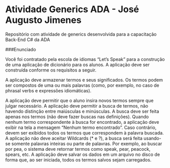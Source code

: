 # Atividade Generics ADA - José Augusto Jimenes

Repositório com atividade de generics desenvolvida para a capacitação Back-End C# da ADA

###Enunciado

Você foi contratado pela escola de idiomas “Let’s Speak” para a construção de uma aplicação de dicionário para os alunos.
A aplicação deve ser construída conforme os requisitos a seguir.

A aplicação deve armazenar termos e seus significados. Os termos podem ser compostos de uma ou mais palavras (como, por exemplo, no caso de phrasal verbs e expressões idiomáticas).

A aplicação deve permitir que o aluno insira novos termos sempre que julgar necessário. A aplicação deve permitir a busca de termos, não havendo distinção entre maiúsculas e minúsculas.
A busca deve ser feita apenas nos termos (não deve fazer buscas nas definições). Quando nenhum termo correspondente à busca for encontrado, a aplicação deve exibir na tela a mensagem “Nenhum termo encontrado”.
Caso contrário, devem ser exibidos todos os termos que correspondem à palavra buscada. A aplicação não deve aceitar Wildcards (* e ?), a busca será feita usando-se somente palavras inteiras ou parte de palavras.
Por exemplo, ao buscar por pea, o sistema deve retornar termos como speak, pear, peacock, spears, etc.
A aplicação deve salvar os dados em um arquivo no disco de forma que, ao ser iniciada, todos os termos salvos sejam carregados.
